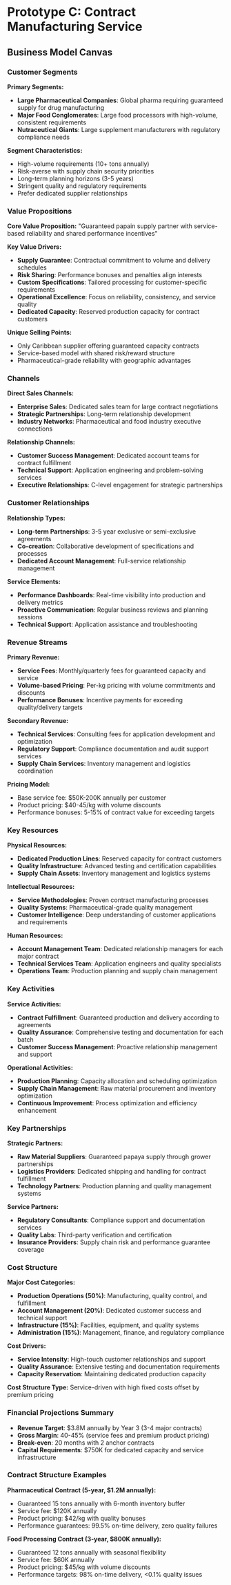 # Prototype C: Contract Manufacturing Service

## Business Model Canvas

### Customer Segments

**Primary Segments:**

- **Large Pharmaceutical Companies**: Global pharma requiring guaranteed supply for drug manufacturing
- **Major Food Conglomerates**: Large food processors with high-volume, consistent requirements
- **Nutraceutical Giants**: Large supplement manufacturers with regulatory compliance needs

**Segment Characteristics:**

- High-volume requirements (10+ tons annually)
- Risk-averse with supply chain security priorities
- Long-term planning horizons (3-5 years)
- Stringent quality and regulatory requirements
- Prefer dedicated supplier relationships

### Value Propositions

**Core Value Proposition:** "Guaranteed papain supply partner with service-based reliability and shared performance incentives"

**Key Value Drivers:**

- **Supply Guarantee**: Contractual commitment to volume and delivery schedules
- **Risk Sharing**: Performance bonuses and penalties align interests
- **Custom Specifications**: Tailored processing for customer-specific requirements
- **Operational Excellence**: Focus on reliability, consistency, and service quality
- **Dedicated Capacity**: Reserved production capacity for contract customers

**Unique Selling Points:**

- Only Caribbean supplier offering guaranteed capacity contracts
- Service-based model with shared risk/reward structure
- Pharmaceutical-grade reliability with geographic advantages

### Channels

**Direct Sales Channels:**

- **Enterprise Sales**: Dedicated sales team for large contract negotiations
- **Strategic Partnerships**: Long-term relationship development
- **Industry Networks**: Pharmaceutical and food industry executive connections

**Relationship Channels:**

- **Customer Success Management**: Dedicated account teams for contract fulfillment
- **Technical Support**: Application engineering and problem-solving services
- **Executive Relationships**: C-level engagement for strategic partnerships

### Customer Relationships

**Relationship Types:**

- **Long-term Partnerships**: 3-5 year exclusive or semi-exclusive agreements
- **Co-creation**: Collaborative development of specifications and processes
- **Dedicated Account Management**: Full-service relationship management

**Service Elements:**

- **Performance Dashboards**: Real-time visibility into production and delivery metrics
- **Proactive Communication**: Regular business reviews and planning sessions
- **Technical Support**: Application assistance and troubleshooting

### Revenue Streams

**Primary Revenue:**

- **Service Fees**: Monthly/quarterly fees for guaranteed capacity and service
- **Volume-based Pricing**: Per-kg pricing with volume commitments and discounts
- **Performance Bonuses**: Incentive payments for exceeding quality/delivery targets

**Secondary Revenue:**

- **Technical Services**: Consulting fees for application development and optimization
- **Regulatory Support**: Compliance documentation and audit support services
- **Supply Chain Services**: Inventory management and logistics coordination

**Pricing Model:**

- Base service fee: $50K-200K annually per customer
- Product pricing: $40-45/kg with volume discounts
- Performance bonuses: 5-15% of contract value for exceeding targets

### Key Resources

**Physical Resources:**

- **Dedicated Production Lines**: Reserved capacity for contract customers
- **Quality Infrastructure**: Advanced testing and certification capabilities
- **Supply Chain Assets**: Inventory management and logistics systems

**Intellectual Resources:**

- **Service Methodologies**: Proven contract manufacturing processes
- **Quality Systems**: Pharmaceutical-grade quality management
- **Customer Intelligence**: Deep understanding of customer applications and requirements

**Human Resources:**

- **Account Management Team**: Dedicated relationship managers for each major contract
- **Technical Services Team**: Application engineers and quality specialists
- **Operations Team**: Production planning and supply chain management

### Key Activities

**Service Activities:**

- **Contract Fulfillment**: Guaranteed production and delivery according to agreements
- **Quality Assurance**: Comprehensive testing and documentation for each batch
- **Customer Success Management**: Proactive relationship management and support

**Operational Activities:**

- **Production Planning**: Capacity allocation and scheduling optimization
- **Supply Chain Management**: Raw material procurement and inventory optimization
- **Continuous Improvement**: Process optimization and efficiency enhancement

### Key Partnerships

**Strategic Partners:**

- **Raw Material Suppliers**: Guaranteed papaya supply through grower partnerships
- **Logistics Providers**: Dedicated shipping and handling for contract fulfillment
- **Technology Partners**: Production planning and quality management systems

**Service Partners:**

- **Regulatory Consultants**: Compliance support and documentation services
- **Quality Labs**: Third-party verification and certification
- **Insurance Providers**: Supply chain risk and performance guarantee coverage

### Cost Structure

**Major Cost Categories:**

- **Production Operations (50%)**: Manufacturing, quality control, and fulfillment
- **Account Management (20%)**: Dedicated customer success and technical support
- **Infrastructure (15%)**: Facilities, equipment, and quality systems
- **Administration (15%)**: Management, finance, and regulatory compliance

**Cost Drivers:**

- **Service Intensity**: High-touch customer relationships and support
- **Quality Assurance**: Extensive testing and documentation requirements
- **Capacity Reservation**: Maintaining dedicated production capacity

**Cost Structure Type:** Service-driven with high fixed costs offset by premium pricing

### Financial Projections Summary

- **Revenue Target**: $3.8M annually by Year 3 (3-4 major contracts)
- **Gross Margin**: 40-45% (service fees and premium product pricing)
- **Break-even**: 20 months with 2 anchor contracts
- **Capital Requirements**: $750K for dedicated capacity and service infrastructure

### Contract Structure Examples

**Pharmaceutical Contract (5-year, $1.2M annually):**

- Guaranteed 15 tons annually with 6-month inventory buffer
- Service fee: $120K annually
- Product pricing: $42/kg with quality bonuses
- Performance guarantees: 99.5% on-time delivery, zero quality failures

**Food Processing Contract (3-year, $800K annually):**

- Guaranteed 12 tons annually with seasonal flexibility
- Service fee: $60K annually
- Product pricing: $45/kg with volume discounts
- Performance targets: 98% on-time delivery, <0.1% quality issues

